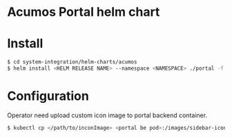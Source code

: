 # Acumos Portal helm chart

# Install

```sh
$ cd system-integration/helm-charts/acumos
$ helm install <HELM RELEASE NAME> --namespace <NAMESPACE> ./portal -f ../global_value.yaml
```

# Configuration
Operator need upload custom icon image to portal backend container. 
```sh
$ kubectl cp </path/to/inconImage> <portal be pod>:/images/sidebar-icons
```